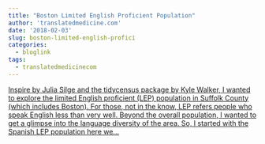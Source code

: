 ```yaml
---
title: "Boston Limited English Proficient Population"
author: 'translatedmedicine.com'
date: '2018-02-03'
slug: boston-limited-english-profici
categories:
  - bloglink
tags:
  - translatedmedicinecom
---
```


[Inspire by Julia Silge and the tidycensus package by Kyle Walker, I wanted to explore the limited English proficient (LEP) population in Suffolk County (which includes Boston). For those, not in the know, LEP refers people who speak English less than very well. Beyond the overall population, I wanted to get a glimpse into the language diversity of the area. So, I started with the Spanish LEP population here we...<click to read more>](https://translatedmedicine.netlify.com/post/boston-limited-english-proficiency-spanish/)

